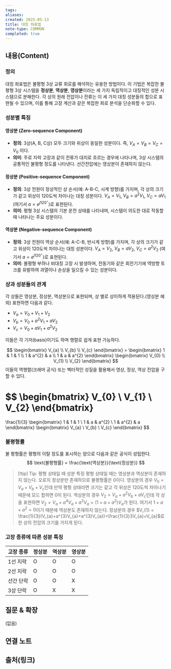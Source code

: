 ```yaml
---
tags: 
aliases: 
created: 2025-05-13
title: 대칭 좌표법
note-type: COMMON
completed: true
---
```


## 내용(Content)
### 정의
대칭 좌표법은 불평형 3상 교류 회로를 해석하는 유용한 방법이다. 이 기법은 복잡한 불평형 3상 시스템을 **정상분**, **역상분**, **영상분**이라는 세 가지 독립적이고 대칭적인 성분 시스템으로 분해한다. 각 상의 원래 전압이나 전류는 이 세 가지 대칭 성분들의 합으로 표현될 수 있으며, 이를 통해 고장 계산과 같은 복잡한 회로 분석을 단순화할 수 있다.

### 성분별 특징
#### 영상분 (Zero-sequence Component)
*   **정의**: 3상(A, B, C상) 모두 크기와 위상이 동일한 성분이다. 즉, $V_A = V_B = V_C = V_0$ 이다.
*   **의미**: 주로 지락 고장과 같이 전류가 대지로 흐르는 경우에 나타나며, 3상 시스템의 공통적인 불평형 정도를 나타낸다. 선간전압에는 영상분이 존재하지 않는다.
#### 정상분 (Positive-sequence Component)
*   **정의**: 3상 전원이 정상적인 상 순서(예: A-B-C, 시계 방향)를 가지며, 각 상의 크기가 같고 위상이 120도씩 차이나는 대칭 성분이다. $V_A = V_1$, $V_B = a^2V_1$, $V_C = aV_1$ (여기서 $a = e^{j120^\circ}$)로 표현된다.
*   **의미**: 평형 3상 시스템의 기본 운전 상태를 나타내며, 시스템이 의도한 대로 작동할 때 나타나는 주요 성분이다.
#### 역상분 (Negative-sequence Component)
*   **정의**: 3상 전원이 역상 순서(예: A-C-B, 반시계 방향)를 가지며, 각 상의 크기가 같고 위상이 120도씩 차이나는 대칭 성분이다. $V_A = V_2$, $V_B = aV_2$, $V_C = a^2V_2$ (여기서 $a = e^{j120^\circ}$)로 표현된다.
*   **의미**: 불평형 부하나 비대칭 고장 시 발생하며, 전동기와 같은 회전기기에 역방향 토크를 유발하여 과열이나 손상을 일으킬 수 있는 성분이다.

### 상과 성분들의 관계
각 상들은 영상분, 정상분, 역상분으로 표현되며, 상 별로 상이하게 적용된다.(영상분 예외) 표현하면 다음과 같다.

- $V_{a} = V_{0} + V_{1} + V_{2}$
- $V_{b} = V_{0} + a^{2}V_{1} + aV_{2}$
- $V_{c} = V_{0} + aV_{1} + a^{2}V_{2}$

이들은 각 기저(basis)이기도 하며 행렬로 쉽게 표현 가능하다.

$$
\begin{bmatrix}
V_{a} \\
V_{b} \\
V_{c}
\end{bmatrix} = 
\begin{bmatrix}
1 & 1 & 1 \\
1 & a^{2} & a \\
1 & a & a^{2}
\end{bmatrix}
\begin{bmatrix}
V_{0} \\
V_{1} \\
V_{2}
\end{bmatrix}
$$
이들의 역행렬(크래머 공식) 또는 벡터적인 성질을 활용해서 영상, 정상, 역상 전압을 구할 수 있다.

$$
\begin{bmatrix}
V_{0} \\
V_{1} \\
V_{2}
\end{bmatrix}
=
\frac{1}{3}
\begin{bmatrix}
1 & 1 & 1 \\
1 & a & a^{2} \\
1 & a^{2} & a
\end{bmatrix}
\begin{bmatrix}
V_{a} \\
V_{b} \\
V_{c}
\end{bmatrix}
$$

### 불평형률
불 평형률은 평형의 이탈 정도를 표시하는 양으로 다음과 같은 공식이 성립한다.
$$
\text{불평형률} = \frac{\text{역상분}}{\text{정상분}}
$$

>[!tip] Tip: 평형 상태일 때 성분 특징
>평형 상태일 때는 영상분과 역상분이 존재하지 않는다. 오로지 정상분만 존재하므로 불평형률은 0이다.
>영상분의 경우 $V_{0} = V_{a}+V_{b}+V_{c}$인데 만약 평형 상태라면 크기는 같고 각 위상은 120도씩 차이나기 때문에 모드 합하면 0이 된다.
>역상분의 경우 $V_{2} = V_{a} + a^{2}V_{b}+aV_{c}$인데 각 상을 표현하면 $V_{2} = V_{a} + a^{4}V_{a} + a^{2}V_{a}= (1 + a + a^{2})V_{a}$가 된다. 여기서 $1+a+a^{2}=0$이기 때문에 역상분도 존재하지 않는다.
>정상분의 경우 $V_{1} = \frac{1}{3}(V_{a}+a^{3}V_{a}+a^{3}V_{a})=\frac{1}{3}3V_{a}=V_{a}$로 한 상의 전압의 크기를 가지게 된다.

### 고장 종류에 따른 성분 특징

| 고장 종류 | 정상분 | 역상분 | 영상분 |
| ----- | --- | --- | --- |
| 1선 지락 | O   | O   | O   |
| 2선 지락 | O   | O   | O   |
| 선간 단락 | O   | O   | X   |
| 3상 단락 | O   | X   | X   |



## 질문 & 확장

(없음)

## 연결 노트

## 출처(링크)


